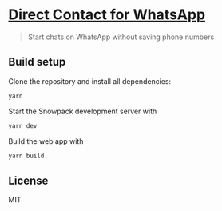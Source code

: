 # [Direct Contact for WhatsApp](https://directcontact.now.sh/)

> Start chats on WhatsApp without saving phone numbers

## Build setup

Clone the repository and install all dependencies:

```bash
yarn
```

Start the Snowpack development server with

```bash
yarn dev
```

Build the web app with

```bash
yarn build
```

## License

MIT
